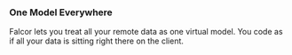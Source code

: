 ### One Model Everywhere

Falcor lets you treat all your remote data as one virtual model. You code as if all your data is sitting right there on the client.
